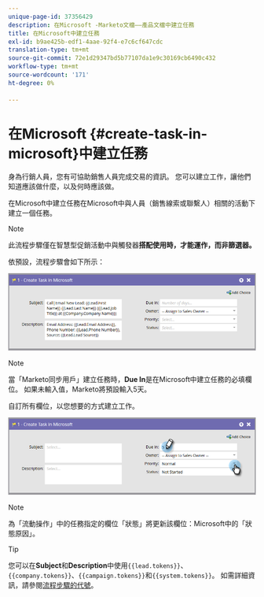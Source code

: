 ```yaml
---
unique-page-id: 37356429
description: 在Microsoft -Marketo文檔——產品文檔中建立任務
title: 在Microsoft中建立任務
exl-id: b9ae425b-edf1-4aae-92f4-e7c6cf647cdc
translation-type: tm+mt
source-git-commit: 72e1d29347bd5b77107da1e9c30169cb6490c432
workflow-type: tm+mt
source-wordcount: '171'
ht-degree: 0%

---
```


# 在Microsoft {#create-task-in-microsoft}中建立任務

身為行銷人員，您有可協助銷售人員完成交易的資訊。 您可以建立工作，讓他們知道應該做什麼，以及何時應該做。

在Microsoft中建立任務在Microsoft中與人員（銷售線索或聯繫人）相關的活動下建立一個任務。

>[!NOTE]
>
>此流程步驟僅在智慧型促銷活動中與觸發器&#x200B;**搭配使用時，才能運作，而非篩選器。**

依預設，流程步驟會如下所示：

![](assets/msd1.png)

>[!NOTE]
>
>當「Marketo同步用戶」建立任務時，**Due In**&#x200B;是在Microsoft中建立任務的必填欄位。 如果未輸入值，Marketo將預設輸入5天。

自訂所有欄位，以您想要的方式建立工作。

![](assets/msd2.png)

>[!NOTE]
>
>為「流動操作」中的任務指定的欄位「狀態」將更新該欄位：Microsoft中的「狀態原因」。

>[!TIP]
>
>您可以在&#x200B;**Subject**&#x200B;和&#x200B;**Description**&#x200B;中使用`{{lead.tokens}}`、`{{company.tokens}}`、`{{campaign.tokens}}`和`{{system.tokens}}`。 如需詳細資訊，請參閱[流程步驟的代號](/help/marketo/product-docs/core-marketo-concepts/smart-campaigns/flow-actions/use-tokens-in-flow-steps.md)。
